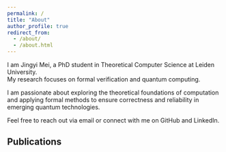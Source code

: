 ```yaml
---
permalink: /
title: "About"
author_profile: true
redirect_from: 
  - /about/
  - /about.html
---
```


I am Jingyi Mei, a PhD student in Theoretical Computer Science at Leiden University.  
My research focuses on formal verification and quantum computing.  

I am passionate about exploring the theoretical foundations of computation and applying formal methods to ensure correctness and reliability in emerging quantum technologies.

Feel free to reach out via email or connect with me on GitHub and LinkedIn.

<h2 id="publications">Publications</h2>